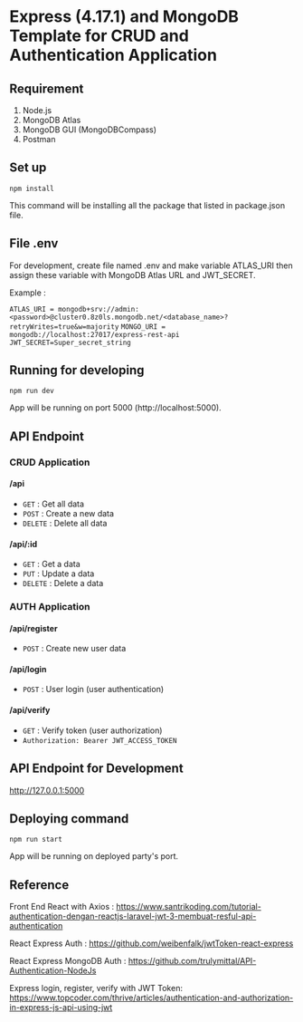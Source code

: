 # Express (4.17.1) and MongoDB Template for CRUD and Authentication Application

## Requirement

1. Node.js
2. MongoDB Atlas
3. MongoDB GUI (MongoDBCompass)
4. Postman

## Set up

`npm install`

This command will be installing all the package that listed in package.json file.

## File .env

For development, create file named .env and make variable ATLAS_URI then assign these variable with MongoDB Atlas URL and JWT_SECRET.

Example :

`ATLAS_URI = mongodb+srv://admin:<password>@cluster0.8z0ls.mongodb.net/<database_name>?retryWrites=true&w=majority`
`MONGO_URI = mongodb://localhost:27017/express-rest-api`
`JWT_SECRET=Super_secret_string`

## Running for developing

`npm run dev`

App will be running on port 5000 (http://localhost:5000).

## API Endpoint

### CRUD Application

#### /api

- `GET` : Get all data
- `POST` : Create a new data
- `DELETE` : Delete all data

#### /api/:id

- `GET` : Get a data
- `PUT` : Update a data
- `DELETE` : Delete a data

### AUTH Application

#### /api/register

- `POST` : Create new user data

#### /api/login

- `POST` : User login (user authentication)

#### /api/verify

- `GET` : Verify token (user authorization)
- `Authorization: Bearer JWT_ACCESS_TOKEN`

## API Endpoint for Development 

http://127.0.0.1:5000
## Deploying command

`npm run start`

App will be running on deployed party's port.

## Reference

Front End React with Axios : https://www.santrikoding.com/tutorial-authentication-dengan-reactjs-laravel-jwt-3-membuat-resful-api-authentication

React Express Auth : https://github.com/weibenfalk/jwtToken-react-express

React Express MongoDB Auth : https://github.com/trulymittal/API-Authentication-NodeJs

Express login, register, verify with JWT Token: https://www.topcoder.com/thrive/articles/authentication-and-authorization-in-express-js-api-using-jwt
